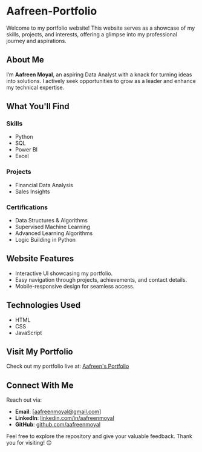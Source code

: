 # Aafreen-Portfolio
Welcome to my portfolio website!
This website serves as a showcase of my skills, projects, and interests, offering a glimpse into my professional journey and aspirations.

## About Me  
I’m **Aafreen Moyal**, an aspiring Data Analyst with a knack for turning ideas into solutions. I actively seek opportunities to grow as a leader and enhance my technical expertise.

## What You'll Find  
### **Skills**  
- Python
- SQL
- Power BI
- Excel 

### **Projects**  
- Financial Data Analysis 
- Sales Insights 

### **Certifications**  
- Data Structures & Algorithms  
- Supervised Machine Learning
- Advanced Learning Algorithms
- Logic Building in Python

## Website Features  
- Interactive UI showcasing my portfolio.  
- Easy navigation through projects, achievements, and contact details.  
- Mobile-responsive design for seamless access.

## Technologies Used  
- HTML
- CSS
- JavaScript

## Visit My Portfolio  
Check out my portfolio live at: [Aafreen's Portfolio](https://amazing-dragon-8bd934.netlify.app/)

## Connect With Me  
Reach out via:  
- **Email**: [aafreenmoyal@gmail.com]
- **LinkedIn**: [linkedin.com/in/aafreenmoyal](https://linkedin.com/in/aafreenmoyal)  
- **GitHub**: [github.com/aafreenmoyal](https://github.com/aafreenmoyal)

Feel free to explore the repository and give your valuable feedback. Thank you for visiting! 😊  

